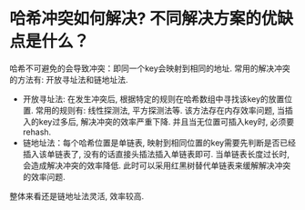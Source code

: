 # 哈希冲突如何解决? 不同解决方案的优缺点是什么？

哈希不可避免的会导致冲突：即同一个key会映射到相同的地址. 常用的解决冲突的方法有: 开放寻址法和链地址法.

- 开放寻址法: 在发生冲突后, 根据特定的规则在哈希数组中寻找该key的放置位置. 常用的规则有: 线性探测法, 平方探测法等. 该方法存在内存效率问题, 当插入的key过多后, 解决冲突的效率严重下降. 并且当无位置可插入key时, 必须要rehash.
- 链地址法：每个哈希位置是单链表, 映射到相同位置的key需要先判断是否已经插入该单链表了, 没有的话直接头插法插入单链表即可. 当单链表长度过长时, 会造成解决冲突的效率降低. 此时可以采用红黑树替代单链表来缓解解决冲突的效率问题.

整体来看还是链地址法灵活, 效率较高.

